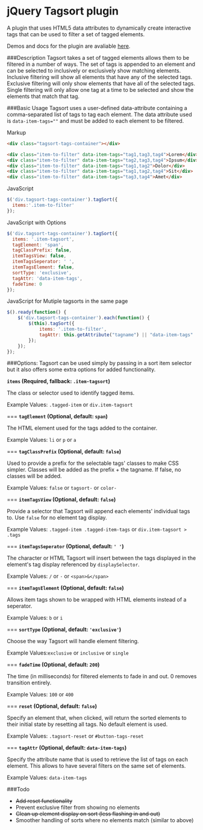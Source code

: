 # jQuery Tagsort plugin
A plugin that uses HTML5 data attributes to dynamically create interactive tags that can be used to filter a set of tagged elements.

Demos and docs for the plugin are avaliable [here](http://wch.io/projects/tagsort/ "Tagsort Demo").


###Description
Tagsort takes a set of tagged elements allows them to be filtered in a number of ways. The set of tags is appended to an element and can be selected to inclusively or exclusively show matching elements. Inclusive filtering will show all elements that have any of the selected tags. Exclusive filtering will only show elements that have all of the selected tags. Single filtering will only allow one tag at a time to be selected and show the elements that match that tag.


###Basic Usage
Tagsort uses a user-defined data-attribute containing a comma-separated list of tags to tag each element. The data attribute used is `data-item-tags=""` and must be added to each element to be filtered.


Markup
```html
<div class="tagsort-tags-container"></div>

<div class="item-to-filter" data-item-tags="tag1,tag3,tag4">Lorem</div>
<div class="item-to-filter" data-item-tags="tag2,tag3,tag4">Ipsum</div>
<div class="item-to-filter" data-item-tags="tag1,tag2">Dolor</div>
<div class="item-to-filter" data-item-tags="tag1,tag2,tag4">Sit</div>
<div class="item-to-filter" data-item-tags="tag3,tag4">Amet</div>
```


JavaScript
```javascript
$('div.tagsort-tags-container').tagSort({
  items:'.item-to-filter'
});
```

JavaScript with Options
```javascript
$('div.tagsort-tags-container').tagSort({
  items: '.item-tagsort',
  tagElement: 'span',
  tagClassPrefix: false,
  itemTagsView: false,
  itemTagsSeperator: ' ',
  itemTagsElement: false,
  sortType: 'exclusive',
  tagAttr: 'data-item-tags',
  fadeTime: 0
});
```

JavaScript for Mutiple tagsorts in the same page
```javascript
$().ready(function() {
    $('div.tagsort-tags-container').each(function() {
        $(this).tagSort({
            items: '.item-to-filter',
            tagAttr: this.getAttribute("tagname") || "data-item-tags"
        });
    });
});
```

###Options:
Tagsort can be used simply by passing in a sort item selector but it also offers some extra options for added functionality.


**`items` (Required, fallback: `.item-tagsort`)**

The class or selector used to identify tagged items.

Example Values: ```.tagged-item``` or ```div.item-tagsort```

===
**`tagElement` (Optional, default: `span`)**

The HTML element used for the tags added to the container.

Example Values: ```li``` or ```p``` or ```a```

===
**`tagClassPrefix` (Optional, default: `false`)**

Used to provide a prefix for the selectable tags' classes to make CSS simpler. Classes will be added as the prefix + the tagname. If false, no classes will be added.

Example Values: ```false``` or ```tagsort-``` or ```color-```

===
**`itemTagsView` (Optional, default: `false`)**

Provide a selector that Tagsort will append each elements' individual tags to. Use ```false``` for no element tag display.

Example Values: ```.tagged-item .tagged-item-tags``` or ```div.item-tagsort > .tags```

===
**`itemTagsSeperator` (Optional, default: `' '`)**

The character or HTML Tagsort will insert between the tags displayed in the element's tag display referenced by `displaySelector`.

Example Values: ```/``` or ```·``` or ```<span>&</span>```

===
**`itemTagsElement` (Optional, default: `false`)**

Allows item tags shown to be wrapped with HTML elements instead of a seperator.

Example Values: ```b``` or ```i```

===
**`sortType` (Optional, default: `'exclusive'`)**

Choose the way Tagsort will handle element filtering.

Example Values:```exclusive``` or ```inclusive``` or ```single```

===
**`fadeTime` (Optional, default: `200`)**

The time (in milliseconds) for filtered elements to fade in and out. 0 removes transition entirely.

Example Values: ```100``` or ```400```

===
**`reset` (Optional, default: `false`)**

Specify an element that, when clicked, will return the sorted elements to their initial state by resetting all tags. No default element is used.

Example Values: ```.tagsort-reset``` or ```#button-tags-reset```

===
**`tagAttr` (Optional, default: `data-item-tags`)**

Specify the attribute name that is used to retrieve the list of tags on each element. This allows to have several filters on the same set of elements.

Example Values: ```data-item-tags```


###Todo
* ~~Add reset functionality~~
* Prevent exclusive filter from showing no elements
* ~~Clean up element display on sort (less flashing in and out)~~
* Smoother handling of sorts where no elements match (similar to above)
